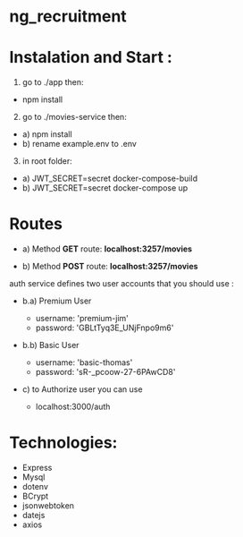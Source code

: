 # ng_recruitment


# Instalation and Start :
1) go to ./app then:
  - npm install
2) go to ./movies-service then:
  - a) npm install
  - b) rename example.env to .env

3) in root folder:
  - a) JWT_SECRET=secret docker-compose-build
  - b) JWT_SECRET=secret docker-compose up
 
# Routes

- a) Method **GET** route: **localhost:3257/movies**
             
- b) Method **POST** route: **localhost:3257/movies**

auth service defines two user accounts that you should use :

- b.a) Premium User
  - username: 'premium-jim'
  - password: 'GBLtTyq3E_UNjFnpo9m6'
  
- b.b) Basic User
  - username: 'basic-thomas'
  - password: 'sR-_pcoow-27-6PAwCD8'
  
- c) to Authorize user you can use
    - localhost:3000/auth

# Technologies:
- Express
- Mysql
- dotenv
- BCrypt
- jsonwebtoken
- datejs
- axios

